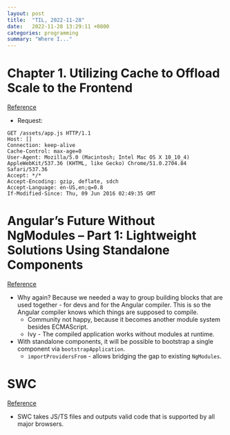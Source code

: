 ```yaml
---
layout: post
title:  "TIL, 2022-11-28"
date:   2022-11-28 13:29:11 +0800
categories: programming
summary: "Where I..."
---
```


# Chapter 1. Utilizing Cache to Offload Scale to the Frontend
[Reference](https://www.oreilly.com/library/view/intelligent-caching/9781492049067/ch01.html)

- Request:

```
GET /assets/app.js HTTP/1.1
Host: []
Connection: keep-alive
Cache-Control: max-age=0
User-Agent: Mozilla/5.0 (Macintosh; Intel Mac OS X 10_10_4)
AppleWebKit/537.36 (KHTML, like Gecko) Chrome/51.0.2704.84
Safari/537.36
Accept: */*
Accept-Encoding: gzip, deflate, sdch
Accept-Language: en-US,en;q=0.8
If-Modified-Since: Thu, 09 Jun 2016 02:49:35 GMT
```

# Angular’s Future Without NgModules – Part 1: Lightweight Solutions Using Standalone Components
[Reference](https://www.angulararchitects.io/aktuelles/angulars-future-without-ngmodules-lightweight-solutions-on-top-of-standalone-components/)

- Why again? Because we needed a way to group building blocks that are used together - for devs and for the Angular compiler. This is so the Angular compiler knows which things are supposed to compile.
  - Community not happy, because it becomes another module system besides ECMAScript.
  - Ivy - The compiled application works without modules at runtime.
- With standalone components, it will be possible to bootstrap a single component via `bootstrapApplication`.
  - `importProvidersFrom` - allows bridging the gap to existing `NgModules`.

# SWC
[Reference](https://swc.rs/)

- SWC takes JS/TS files and outputs valid code that is supported by all major browsers.

